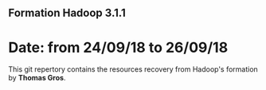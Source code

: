 ## Formation Hadoop 3.1.1

# Date: from 24/09/18 to 26/09/18 

This git repertory contains the resources recovery from Hadoop's formation by **Thomas Gros**.
